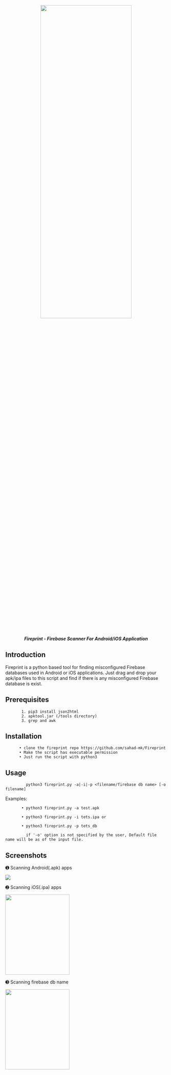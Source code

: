<p align="center"> <img src="https://github.com/sahad-mk/Fireprint/blob/master/screenshots/fireprint_banner.png" height="50%" width="75%"></p>
<p align="center"><b><i> Fireprint - Firebase Scanner For Android/iOS Application </i> </b> </p>

## Introduction
Fireprint is a python based tool for finding misconfigured Firebase databases used in Android or iOS applications. Just drag and drop your apk/ipa files to this script and find if there is any misconfigured Firebase database is exist.

## Prerequisites
           1. pip3 install json2html
           2. apktool.jar (/tools directory)
           3. grep and awk
           
           
## Installation
          • clone the fireprint repo https://github.com/sahad-mk/Fireprint
          • Make the script has executable permission
          • Just run the script with python3
  
## Usage
             python3 fireprint.py -a|-i|-p <filename/firebase db name> [-o filename]
 
   Examples:
                                                                                                                                             
           • python3 fireprint.py -a test.apk 
              
           • python3 fireprint.py -i tets.ipa or
                                                         
           • python3 fireprint.py -p tets_db 
                                                         
             if '-o' option is not specified by the user, Default file name will be as of the input file.
  
## Screenshots
 ➊ Scanning Android(.apk) apps
             
  <img src=https://github.com/sahad-mk/Fireprint/blob/master/screenshots/scan_android.png >

 ➋ Scanning iOS(.ipa) apps 
           
   <img src=https://github.com/sahad-mk/Fireprint/blob/master/screenshots/scan_iOS.png height="250" width="200">

 ➌ Scanning firebase db name
            
  <img src=https://github.com/sahad-mk/Fireprint/blob/master/screenshots/scan_dbname.png height="250" width="200">


